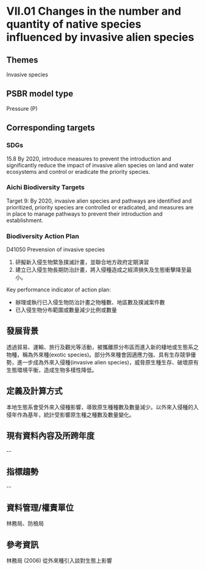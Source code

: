 # VII.01 Changes in the number and quantity of native species influenced by invasive alien species

<script type="text/javascript" src="http://cdn.mathjax.org/mathjax/latest/MathJax.js?config=TeX-AMS-MML_HTMLorMML"></script>

## Themes
Invasive species
## PSBR model type
Pressure (P)
## Corresponding targets
### SDGs
15.8 By 2020, introduce measures to prevent the introduction and significantly reduce the impact of invasive alien species on land and water ecosystems and control or eradicate the priority species.
### Aichi Biodiversity Targets
Target 9: By 2020, invasive alien species and pathways are identified and prioritized, priority species are controlled or eradicated, and measures are in place to manage pathways to prevent their introduction and establishment.
### Biodiversity Action Plan
D41050 Prevension of invasive species
1. 研擬新入侵生物緊急撲滅計畫，並聯合地方政府定期演習
2. 建立已入侵生物長期防治計畫，將入侵種造成之經濟損失及生態衝擊降至最小。

Key performance indicator of action plan:
* 辦理或執行已入侵生物防治計畫之物種數、地區數及撲滅案件數
* 已入侵生物分布範圍或數量減少比例或數量
## 發展背景
透過貿易、運輸、旅行及觀光等活動，被攜離原分布區而進入新的棲地或生態系之物種，稱為外來種(exotic species)。部分外來種會因適應力強、具有生存競爭優勢，進一步成為外來入侵種(invasive alien species)，威脅原生種生存、破壞原有生態環境平衡，造成生物多樣性降低。
## 定義及計算方式
本地生態系會受外來入侵種影響，導致原生種種數及數量減少。以外來入侵種的入侵年作為基年，統計受影響原生種之種數及數量變化。
## 現有資料內容及所跨年度
--
## 指標趨勢
--
## 資料管理/權責單位
林務局、防檢局
## 參考資訊
林務局 (2006) 從外來種引入談對生態上影響